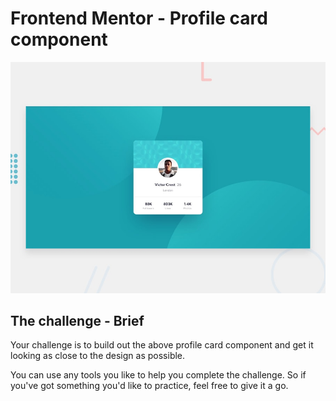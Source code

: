# Frontend Mentor - Profile card component

![Design preview for the Profile card component coding challenge](/dist/img/desktop-preview.jpg)

## The challenge - Brief

Your challenge is to build out the above profile card component and get it looking as close to the design as possible.

You can use any tools you like to help you complete the challenge. So if you've got something you'd like to practice, feel free to give it a go.
